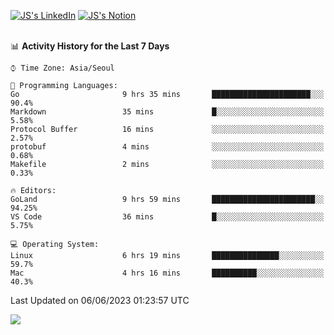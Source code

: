
[![JS's LinkedIn](https://img.shields.io/badge/LinkedIn-blue?style=for-the-badge&logo=linkedin)](https://www.linkedin.com/in/jaeseung-lee-5a2a32139/) 
[![JS's Notion](https://img.shields.io/badge/Notion-black?style=for-the-badge&logo=notion)](https://bit.ly/ljswiki1) <br><br>
<!-- ![JS's GitHub stats](https://github-readme-stats-lemon-five.vercel.app/api?username=tkxkd0159&hide=contribs,prs,stars,issues&show_icons=true&theme=react&include_all_commits=true)   -->
<!-- ![Top Langs](https://github-readme-stats-lemon-five.vercel.app/api/top-langs/?username=tkxkd0159&layout=compact&hide=jupyter%20notebook,scss,html,css&langs_count=10)  -->


<!--START_SECTION:waka-->
📊 **Activity History for the Last 7 Days** 

```text
⌚︎ Time Zone: Asia/Seoul

💬 Programming Languages: 
Go                       9 hrs 35 mins       ██████████████████████░░░   90.4% 
Markdown                 35 mins             █░░░░░░░░░░░░░░░░░░░░░░░░   5.58% 
Protocol Buffer          16 mins             ░░░░░░░░░░░░░░░░░░░░░░░░░   2.57% 
protobuf                 4 mins              ░░░░░░░░░░░░░░░░░░░░░░░░░   0.68% 
Makefile                 2 mins              ░░░░░░░░░░░░░░░░░░░░░░░░░   0.33%

🔥 Editors: 
GoLand                   9 hrs 59 mins       ███████████████████████░░   94.25% 
VS Code                  36 mins             █░░░░░░░░░░░░░░░░░░░░░░░░   5.75%

💻 Operating System: 
Linux                    6 hrs 19 mins       ███████████████░░░░░░░░░░   59.7% 
Mac                      4 hrs 16 mins       ██████████░░░░░░░░░░░░░░░   40.3%

```


 Last Updated on 06/06/2023 01:23:57 UTC
<!--END_SECTION:waka-->

<a href="https://github.com/tkxkd0159/dsalgo">
  <img align="center" src="https://github-readme-stats-lemon-five.vercel.app/api/pin/?username=tkxkd0159&repo=dsalgo&theme=react" />
</a>


<!---
- 🔭 I’m currently working on ...
- 🌱 I’m currently learning blockchain and distributed network
- 👯 I’m looking to collaborate on ...
- 🤔 I’m looking for help with ...
- 💬 Ask me about ...
- 📫 How to reach me: ...
- 😄 Pronouns: ...
- ⚡ Fun fact: ...
-->
